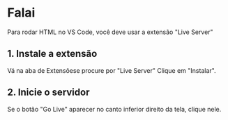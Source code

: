 # Falai

Para rodar HTML no VS Code, você deve usar a extensão "Live Server" 

## 1. Instale a extensão
Vá na aba de Extensõese procure por "Live Server" Clique em "Instalar". 

## 2. Inicie o servidor
Se o botão "Go Live" aparecer no canto inferior direito da tela, clique nele.